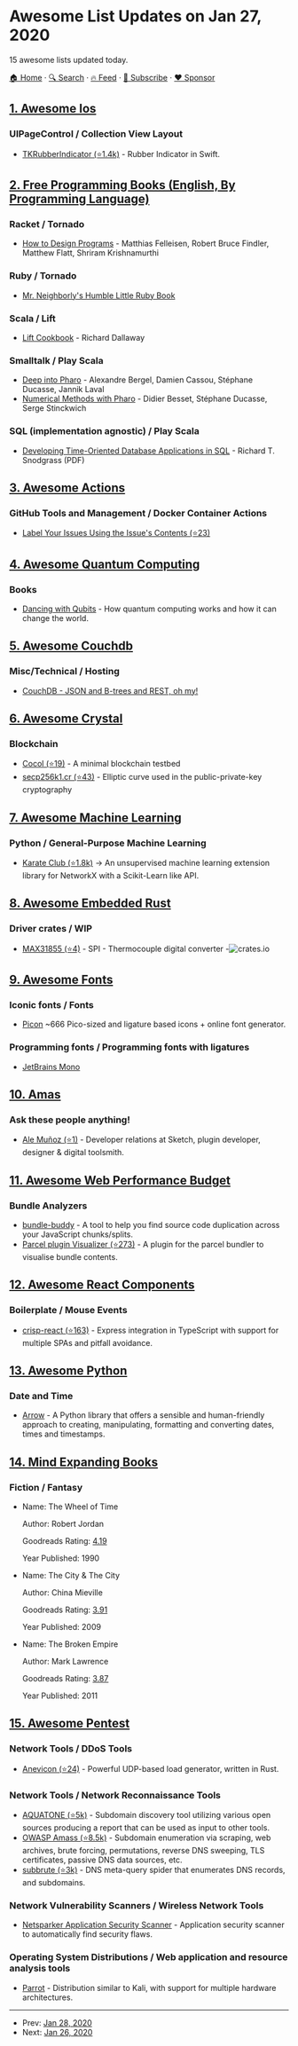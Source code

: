 # Awesome List Updates on Jan 27, 2020

15 awesome lists updated today.

[🏠 Home](/README.md) · [🔍 Search](https://www.trackawesomelist.com/search/) · [🔥 Feed](https://www.trackawesomelist.com/rss.xml) · [📮 Subscribe](https://trackawesomelist.us17.list-manage.com/subscribe?u=d2f0117aa829c83a63ec63c2f&id=36a103854c) · [❤️  Sponsor](https://github.com/sponsors/theowenyoung)



## [1. Awesome Ios](/content/vsouza/awesome-ios/README.md)

### UIPageControl / Collection View Layout

*   [TKRubberIndicator (⭐1.4k)](https://github.com/TBXark/TKRubberIndicator) - Rubber Indicator in Swift.

## [2. Free Programming Books (English, By Programming Language)](/content/EbookFoundation/free-programming-books/README.md)

### Racket / Tornado

*   [How to Design Programs](https://htdp.org/2019-02-24/) - Matthias Felleisen, Robert Bruce Findler, Matthew Flatt, Shriram Krishnamurthi

### Ruby / Tornado

*   [Mr. Neighborly's Humble Little Ruby Book](https://web.archive.org/web/20180321101922/http://www.humblelittlerubybook.com/book/html/index.html)

### Scala / Lift

*   [Lift Cookbook](https://www.oreilly.com/library/view/lift-cookbook/9781449365042/) - Richard Dallaway

### Smalltalk / Play Scala

*   [Deep into Pharo](http://books.pharo.org/deep-into-pharo/) - Alexandre Bergel, Damien Cassou, Stéphane Ducasse, Jannik Laval
*   [Numerical Methods with Pharo](http://books.pharo.org/numerical-methods/) - Didier Besset, Stéphane Ducasse, Serge Stinckwich

### SQL (implementation agnostic) / Play Scala

*   [Developing Time-Oriented Database Applications in SQL](https://www2.cs.arizona.edu/~rts/tdbbook.pdf) - Richard T. Snodgrass (PDF)

## [3. Awesome Actions](/content/sdras/awesome-actions/README.md)

### GitHub Tools and Management / Docker Container Actions

*   [Label Your Issues Using the Issue's Contents (⭐23)](https://github.com/damccorm/tag-ur-it)

## [4. Awesome Quantum Computing](/content/desireevl/awesome-quantum-computing/README.md)

### Books

*   [Dancing with Qubits](https://www.robertsutor.com/dancing-with-qubits/) - How quantum computing works and how it can change the world.

## [5. Awesome Couchdb](/content/quangv/awesome-couchdb/README.md)

### Misc/Technical / Hosting

*   [CouchDB - JSON and B-trees and REST, oh my!](https://pozorvlak.livejournal.com/176385.html)

## [6. Awesome Crystal](/content/veelenga/awesome-crystal/README.md)

### Blockchain

*   [Cocol (⭐19)](https://github.com/cocol-project/cocol) - A minimal blockchain testbed
*   [secp256k1.cr (⭐43)](https://github.com/q9f/secp256k1.cr) - Elliptic curve used in the public-private-key cryptography

## [7. Awesome Machine Learning](/content/josephmisiti/awesome-machine-learning/README.md)

### Python / General-Purpose Machine Learning

*   [Karate Club (⭐1.8k)](https://github.com/benedekrozemberczki/karateclub) -> An unsupervised machine learning extension library for NetworkX with a Scikit-Learn like API.

## [8. Awesome Embedded Rust](/content/rust-embedded/awesome-embedded-rust/README.md)

### Driver crates / WIP

*   [MAX31855 (⭐4)](https://github.com/cs2dsb/max31855.rs) - SPI - Thermocouple digital converter -![crates.io](https://img.shields.io/crates/v/max31855.svg)

## [9. Awesome Fonts](/content/brabadu/awesome-fonts/README.md)

### Iconic fonts / Fonts

*   [Picon](https://yne.fr/picon) \~666 Pico-sized and ligature based icons + online font generator.

### Programming fonts / Programming fonts with ligatures

*   [JetBrains Mono](https://www.jetbrains.com/lp/mono/)

## [10. Amas](/content/sindresorhus/amas/README.md)

### Ask these people anything!

*   [Ale Muñoz (⭐1)](https://github.com/bomberstudios/ama) - Developer relations at Sketch, plugin developer, designer & digital toolsmith.

## [11. Awesome Web Performance Budget](/content/pajaydev/awesome-web-performance-budget/README.md)

### Bundle Analyzers

*   [bundle-buddy](https://bundle-buddy.firebaseapp.com/) - A tool to help you find source code duplication across your JavaScript chunks/splits.
*   [Parcel plugin Visualizer (⭐273)](https://github.com/gregtillbrook/parcel-plugin-bundle-visualiser) - A plugin for the parcel bundler to visualise bundle contents.

## [12. Awesome React Components](/content/brillout/awesome-react-components/README.md)

### Boilerplate / Mouse Events

*   [crisp-react (⭐163)](https://github.com/winwiz1/crisp-react) - Express integration in TypeScript with support for multiple SPAs and pitfall avoidance.

## [13. Awesome Python](/content/vinta/awesome-python/README.md)

### Date and Time

*   [Arrow](https://arrow.readthedocs.io/en/latest/) - A Python library that offers a sensible and human-friendly approach to creating, manipulating, formatting and converting dates, times and timestamps.

## [14. Mind Expanding Books](/content/hackerkid/Mind-Expanding-Books/README.md)

### Fiction / Fantasy

- Name: The Wheel of Time

  Author: Robert Jordan

  Goodreads Rating: [4.19](https://www.goodreads.com/series/41526-the-wheel-of-time)

  Year Published: 1990


- Name: The City & The City

  Author: China Mieville

  Goodreads Rating: [3.91](https://www.goodreads.com/book/show/4703581-the-city-the-city)

  Year Published: 2009


- Name: The Broken Empire

  Author: Mark Lawrence

  Goodreads Rating: [3.87](https://www.goodreads.com/series/64473-the-broken-empire)

  Year Published: 2011



## [15. Awesome Pentest](/content/enaqx/awesome-pentest/README.md)

### Network Tools / DDoS Tools

*   [Anevicon (⭐24)](https://github.com/rozgo/anevicon) - Powerful UDP-based load generator, written in Rust.

### Network Tools / Network Reconnaissance Tools

*   [AQUATONE (⭐5k)](https://github.com/michenriksen/aquatone) - Subdomain discovery tool utilizing various open sources producing a report that can be used as input to other tools.
*   [OWASP Amass (⭐8.5k)](https://github.com/OWASP/Amass) - Subdomain enumeration via scraping, web archives, brute forcing, permutations, reverse DNS sweeping, TLS certificates, passive DNS data sources, etc.
*   [subbrute (⭐3k)](https://github.com/TheRook/subbrute) - DNS meta-query spider that enumerates DNS records, and subdomains.

### Network Vulnerability Scanners / Wireless Network Tools

*   [Netsparker Application Security Scanner](https://www.netsparker.com/pricing/) - Application security scanner to automatically find security flaws.

### Operating System Distributions / Web application and resource analysis tools

*   [Parrot](https://parrotlinux.org/) - Distribution similar to Kali, with support for multiple hardware architectures.

---

- Prev: [Jan 28, 2020](/content/2020/01/28/README.md)
- Next: [Jan 26, 2020](/content/2020/01/26/README.md)